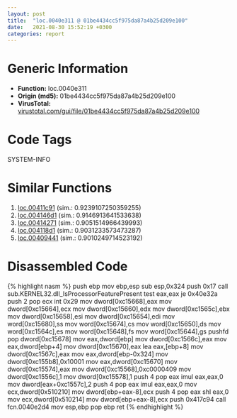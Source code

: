 ```yaml
---
layout: post
title:  "loc.0040e311 @ 01be4434cc5f975da87a4b25d209e100"
date:   2021-08-30 15:52:19 +0300
categories: report
---
```


# Generic Information
- **Function:** loc.0040e311
- **Origin (md5):** 01be4434cc5f975da87a4b25d209e100
- **VirusTotal:** [virustotal.com/gui/file/01be4434cc5f975da87a4b25d209e100][virustotal_ref]

# Code Tags
<span class="tag" id="SYSTEM-INFO">SYSTEM-INFO</span>


# Similar Functions

1. [loc.00411c91][similar_1_ref] (sim.: 0.9239107250359255)
2. [loc.004146d1][similar_2_ref] (sim.: 0.9146913641533638)
3. [loc.00414271][similar_3_ref] (sim.: 0.9051514966439993)
4. [loc.004118d1][similar_4_ref] (sim.: 0.9031233573473287)
5. [loc.00409441][similar_5_ref] (sim.: 0.9010249714523192)


# Disassembled Code

{% highlight nasm %}
push ebp
mov ebp,esp
sub esp,0x324
push 0x17
call sub.KERNEL32.dll_IsProcessorFeaturePresent
test eax,eax
je 0x40e32a
push 2
pop ecx
int 0x29
mov dword[0xc15668],eax
mov dword[0xc15664],ecx
mov dword[0xc15660],edx
mov dword[0xc1565c],ebx
mov dword[0xc15658],esi
mov dword[0xc15654],edi
mov word[0xc15680],ss
mov word[0xc15674],cs
mov word[0xc15650],ds
mov word[0xc1564c],es
mov word[0xc15648],fs
mov word[0xc15644],gs
pushfd 
pop dword[0xc15678]
mov eax,dword[ebp]
mov dword[0xc1566c],eax
mov eax,dword[ebp+4]
mov dword[0xc15670],eax
lea eax,[ebp+8]
mov dword[0xc1567c],eax
mov eax,dword[ebp-0x324]
mov dword[0xc155b8],0x10001
mov eax,dword[0xc15670]
mov dword[0xc15574],eax
mov dword[0xc15568],0xc0000409
mov dword[0xc1556c],1
mov dword[0xc15578],1
push 4
pop eax
imul eax,eax,0
mov dword[eax+0xc1557c],2
push 4
pop eax
imul eax,eax,0
mov ecx,dword[0x510210]
mov dword[ebp+eax-8],ecx
push 4
pop eax
shl eax,0
mov ecx,dword[0x510214]
mov dword[ebp+eax-8],ecx
push 0x417c94
call fcn.0040e2d4
mov esp,ebp
pop ebp
ret 
{% endhighlight %}


[similar_1_ref]: /report/loc.00411c91@883dfc165005908f8666e487fe529d8c
[similar_2_ref]: /report/loc.004146d1@fd17dad7a5809016e438b746adc04679
[similar_3_ref]: /report/loc.00414271@4643b8f5a3d13e435a65fc553546b71e
[similar_4_ref]: /report/loc.004118d1@6e195fbdf6b398dc597c28abc7c7a2ae
[similar_5_ref]: /report/loc.00409441@71550f1ee4f4626545a4bffe6d950f12
[virustotal_ref]: https://www.virustotal.com/gui/file/01be4434cc5f975da87a4b25d209e100